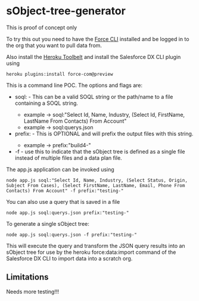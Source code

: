 # sObject-tree-generator

This is proof of concept only

To try this out you need to have the [Force CLI](https://developer.salesforce.com/tools/forcecli) installed and be logged in to the org that you want to pull data from.

Also install the [Heroku Toolbelt](https://devcenter.heroku.com/articles/heroku-command-line#download-and-install) and install the Salesforce DX CLI plugin using 

```
heroku plugins:install force-com@preview
```

This is a command line POC.  The options and flags are:

* soql:<soql text> - This can be a valid SOQL string or the path/name to a file containing a SOQL string.
   * example -> soql:"Select Id, Name, Industry, (Select Id, FirstName, LastName From Contacts) From Account"
   * example -> soql:querys.json
* prefix:<string> - This is OPTIONAL and will prefix the output files with this string.
   * example -> prefix:"build4-"
* -f - use this to indicate that the sObject tree is defined as a single file instead of multiple files and a data plan file.

The app.js application can be invoked using

```
node app.js soql:"Select Id, Name, Industry, (Select Status, Origin, Subject From Cases), (Select FirstName, LastName, Email, Phone From Contacts) From Account" -f prefix:"testing-"
```
You can also use a query that is saved in a file

```
node app.js soql:querys.json prefix:"testing-"
```

To generate a single sObject tree:

```
node app.js soql:querys.json -f prefix:"testing-"
```


This will execute the query and transform the JSON query results into an sObject tree for use by the heroku force:data:import command of the Salesforce DX CLI to import data into a scratch org.

## Limitations
Needs more testing!!!
